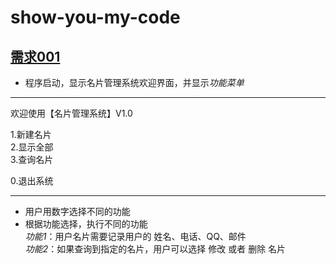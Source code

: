 # show-you-my-code
## [需求001]()
* 程序启动，显示名片管理系统欢迎界面，并显示*功能菜单*
 *********************************
 欢迎使用【名片管理系统】V1.0
  
 1.新建名片  
 2.显示全部  
 3.查询名片  
  
 0.退出系统  
 *********************************
* 用户用数字选择不同的功能
* 根据功能选择，执行不同的功能  
   *功能1*：用户名片需要记录用户的 姓名、电话、QQ、邮件  
   *功能2*：如果查询到指定的名片，用户可以选择 修改 或者 删除 名片  
